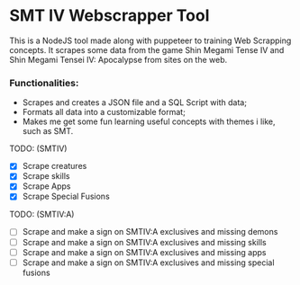 # SMT IV Webscrapper Tool

This is a NodeJS tool made along with puppeteer to training Web Scrapping concepts. It scrapes some data from the
game Shin Megami Tense IV and Shin Megami Tensei IV: Apocalypse from sites on the web.

### Functionalities:

- Scrapes and creates a JSON file and a SQL Script with data;
- Formats all data into a customizable format;
- Makes me get some fun learning useful concepts with themes i like, such as SMT.

TODO: (SMTIV)
- [x] Scrape creatures
- [x] Scrape skills
- [x] Scrape Apps
- [x] Scrape Special Fusions

TODO: (SMTIV:A)
- [ ] Scrape and make a sign on SMTIV:A exclusives and missing demons
- [ ] Scrape and make a sign on SMTIV:A exclusives and missing skills
- [ ] Scrape and make a sign on SMTIV:A exclusives and missing apps
- [ ] Scrape and make a sign on SMTIV:A exclusives and missing special fusions